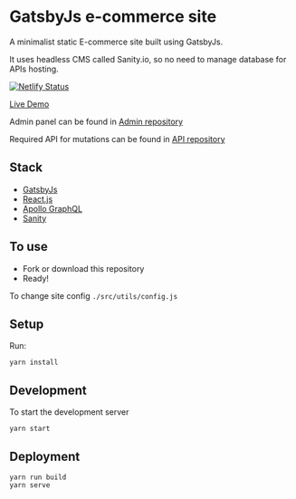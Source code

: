 # GatsbyJs e-commerce site

A minimalist static E-commerce site built using GatsbyJs.

It uses headless CMS called Sanity.io, so no need to manage database for APIs hosting.

[![Netlify Status](https://api.netlify.com/api/v1/badges/73b567fe-9c0f-4ba1-b2e9-6d612b4c15b2/deploy-status)](https://app.netlify.com/sites/gatsbyjs-ecommerce/deploys)

[Live Demo](https://gatsbyjs-ecommerce.netlify.com/)

Admin panel can be found in [Admin repository](https://github.com/gatsbyjs-ecommerce/admin)

Required API for mutations can be found in [API repository](https://github.com/gatsbyjs-ecommerce/api)

## Stack

- [GatsbyJs](https://www.gatsbyjs.org/)
- [React.js](https://reactjs.org/)
- [Apollo GraphQL](https://www.apollographql.com/)
- [Sanity](https://www.sanity.io/)

## To use

- Fork or download this repository
- Ready!

To change site config `./src/utils/config.js`

## Setup

Run:

```
yarn install
```

## Development

To start the development server

```
yarn start
```

## Deployment

```
yarn run build
yarn serve
```
